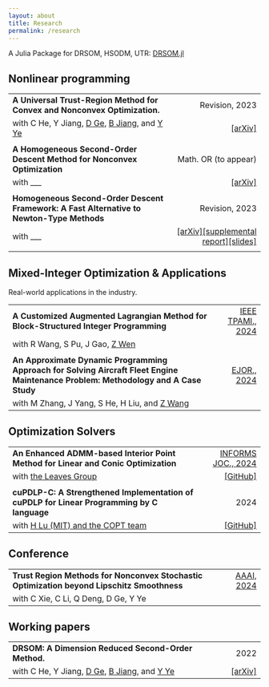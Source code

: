 ```yaml
---
layout: about
title: Research
permalink: /research
---
```


A Julia Package for DRSOM, HSODM, UTR: [DRSOM.jl](https://github.com/bzhangcw/DRSOM.jl)

## Nonlinear programming

|                                                                                                                                                                                         |                                                                                                                                                                    |
| :-------------------------------------------------------------------------------------------------------------------------------------------------------------------------------------- | -----------------------------------------------------------------------------------------------------------------------------------------------------------------: |
| **A Universal Trust-Region Method for Convex and Nonconvex Optimization.**                                                                                                              |                                                                                                                                                     Revision, 2023 |
| with C He, Y Jiang, [D Ge](https://www.acem.sjtu.edu.cn/en/faculty/gedongdong.html), [B Jiang](https://sites.google.com/site/isyebojiang/), and [Y Ye](https://web.stanford.edu/~yyye/) |                                                                                                                         [[arXiv]](http://arxiv.org/abs/2311.11489) |
|                                                                                                                                                                                         |                                                                                                                                                                    |
| **A Homogeneous Second-Order Descent Method for Nonconvex Optimization**                                                                                                                |                                                                                                                                               Math. OR (to appear) |
| with ___                                                                                                                                                                                |                                                                                                               [[arXiv]](https://doi.org/10.48550/arXiv.2306.17516) |
|                                                                                                                                                                                         |                                                                                                                                                                    |
| **Homogeneous Second-Order Descent Framework: A Fast Alternative to Newton-Type Methods**                                                                                               |                                                                                                                                                     Revision, 2023 |
| with ___                                                                                                                                                                                | [[arXiv]](http://arxiv.org/abs/2211.08212)[[supplemental report]](/assets/pdfs/bisection.pdf)[[slides]](https://web.stanford.edu/class/msande314/lecture16OPTMLDS) |
|                                                                                                                                                                                         |                                                                                                                                                                    |



## Mixed-Integer Optimization & Applications
Real-world applications in the industry.

|                                                                                                                                     |                                                                 |
| :---------------------------------------------------------------------------------------------------------------------------------- | --------------------------------------------------------------: |
| **A Customized Augmented Lagrangian Method for Block-Structured Integer Programming**                                               | [IEEE TPAMI., 2024](https://doi.org/10.1109/TPAMI.2024.3416514) |
| with R Wang, S Pu, J Gao, [Z Wen](http://faculty.bicmr.pku.edu.cn/~wenzw)                                                           |                                                                 |
|                                                                                                                                     |                                                                 |
| **An Approximate Dynamic Programming Approach for Solving Aircraft Fleet Engine Maintenance Problem: Methodology and A Case Study** |       [EJOR., 2024](https://doi.org/10.1016/j.ejor.2024.10.008) |
| with M Zhang, J Yang, S He, H Liu, and [Z Wang](https://mypage.cuhk.edu.cn/academics/wangzizhuo/)                                   |                                                                 |

## Optimization Solvers

|                                                                                            |                                                              |
| :----------------------------------------------------------------------------------------- | -----------------------------------------------------------: |
| **An Enhanced ADMM-based Interior Point Method for Linear and Conic Optimization**         | [INFORMS JOC., 2024](https://doi.org/10.1287/ijoc.2023.0017) |
| with [the Leaves Group](#https://github.com/leavesgrp)                                     |          [[GitHub]](https://github.com/INFORMSJoC/2023.0017) |
|                                                                                            |                                                              |
| **cuPDLP-C: A Strengthened Implementation of cuPDLP for Linear Programming by C language** |                                                         2024 |
| with [H Lu (MIT) and the COPT team](https://arxiv.org/abs/2312.14832)                      |          [[GitHub]](https://github.com/COPT-Public/cuPDLP-C) |

## Conference

|                                                                                            |                                                                      |
| :----------------------------------------------------------------------------------------- | -------------------------------------------------------------------: |
| **Trust Region Methods for Nonconvex Stochastic Optimization beyond Lipschitz Smoothness** | [AAAI, 2024](https://ojs.aaai.org/index.php/AAAI/article/view/29537) |
| with C Xie, C Li, Q Deng, D Ge, Y Ye                                                       |


## Working papers

|                                                                                                                                                                                         |                                            |
| :-------------------------------------------------------------------------------------------------------------------------------------------------------------------------------------- | -----------------------------------------: |
| **DRSOM: A Dimension Reduced Second-Order Method.**                                                                                                                                     |                                       2022 |
| with C He, Y Jiang, [D Ge](https://www.acem.sjtu.edu.cn/en/faculty/gedongdong.html), [B Jiang](https://sites.google.com/site/isyebojiang/), and [Y Ye](https://web.stanford.edu/~yyye/) | [[arXiv]](http://arxiv.org/abs/2208.00208) |